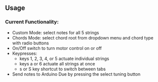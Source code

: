 ## Usage

### Current Functionality: 
* Custom Mode: select notes for all 5 strings
* Chords Mode: select chord root from dropdown menu and chord type with radio buttons
* On/Off switch to turn motor control on or off
* Keypresses:
    * keys 1, 2, 3, 4, or 5 actuate individual strings
    * keys a or 6 actuate all strings at once 
    * s or S key shortcut to switch between tabs
* Send notes to Arduino Due by pressing the select tuning button


